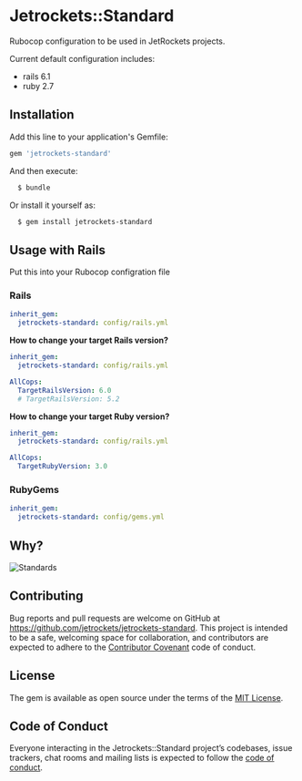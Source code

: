 # Jetrockets::Standard

Rubocop configuration to be used in JetRockets projects.

Current default configuration includes:

* rails 6.1
* ruby 2.7

## Installation

Add this line to your application's Gemfile:

```ruby
gem 'jetrockets-standard'
```

And then execute:

``` bash
  $ bundle
```

Or install it yourself as:

``` bash
  $ gem install jetrockets-standard
```

## Usage with Rails

Put this into your Rubocop configration file

### Rails

```yml
inherit_gem:
  jetrockets-standard: config/rails.yml
```

**How to change your target Rails version?**

```yml
inherit_gem:
  jetrockets-standard: config/rails.yml

AllCops:
  TargetRailsVersion: 6.0
  # TargetRailsVersion: 5.2
```

**How to change your target Ruby version?**

```yml
inherit_gem:
  jetrockets-standard: config/rails.yml

AllCops:
  TargetRubyVersion: 3.0
```

### RubyGems

```yml
inherit_gem:
  jetrockets-standard: config/gems.yml
```

## Why?

![Standards](./assets/standards.png?raw=true "Standards")


## Contributing

Bug reports and pull requests are welcome on GitHub at https://github.com/jetrockets/jetrockets-standard. This project is intended to be a safe, welcoming space for collaboration, and contributors are expected to adhere to the [Contributor Covenant](http://contributor-covenant.org) code of conduct.

## License

The gem is available as open source under the terms of the [MIT License](https://opensource.org/licenses/MIT).

## Code of Conduct

Everyone interacting in the Jetrockets::Standard project’s codebases, issue trackers, chat rooms and mailing lists is expected to follow the [code of conduct](https://github.com/jetrockets/jetrockets-standard/blob/master/CODE_OF_CONDUCT.md).
